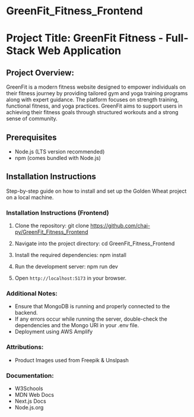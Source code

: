 # GreenFit_Fitness_Frontend

# Project Title: GreenFit Fitness - Full-Stack Web Application

## Project Overview:

GreenFit is a modern fitness website designed to empower individuals on their fitness journey by providing tailored gym and yoga training programs along with expert guidance. The platform focuses on strength training, functional fitness, and yoga practices. GreenFit aims to support users in achieving their fitness goals through structured workouts and a strong sense of community.

## Prerequisites

- Node.js (LTS version recommended)
- npm (comes bundled with Node.js)

## Installation Instructions

Step-by-step guide on how to install and set up the Golden Wheat project on a local machine.

### Installation Instructions (Frontend)

1. Clone the repository: git clone https://github.com/chai-py/GreenFit_Fitness_Frontend

2. Navigate into the project directory: cd GreenFit_Fitness_Frontend

3. Install the required dependencies: npm install

4. Run the development server: npm run dev

5. Open `http://localhost:5173` in your browser.

### Additional Notes:

- Ensure that MongoDB is running and properly connected to the backend.
- If any errors occur while running the server, double-check the dependencies and the Mongo URI in your .env file.
- Deployment using AWS Amplify

### Attributions:

- Product Images used from Freepik & Unslpash

### Documentation:

- W3Schools
- MDN Web Docs
- Next.js Docs
- Node.js.org
